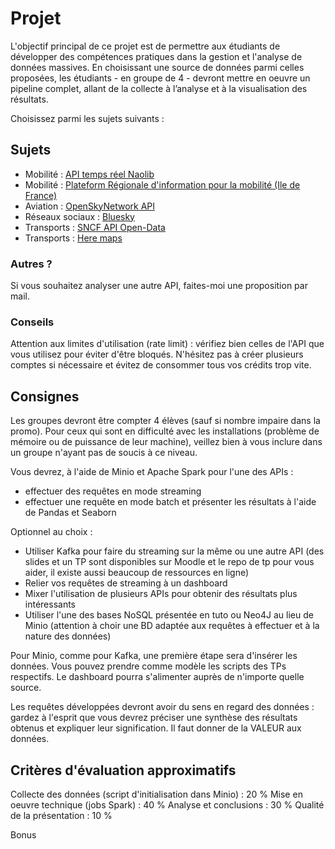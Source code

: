 # Projet

L'objectif principal de ce projet est de permettre aux étudiants de développer des compétences pratiques dans la gestion et l'analyse de données massives. En choisissant une source de données parmi celles proposées, les étudiants - en groupe de 4 - devront mettre en oeuvre un pipeline complet, allant de la collecte à l’analyse et à la visualisation des résultats.

Choisissez parmi les sujets suivants :

## Sujets

- Mobilité : [API temps réel Naolib](https://data.nantesmetropole.fr/explore/dataset/244400404_api-temps-reel-tan/information/)
- Mobilité : [Plateform Régionale d'information pour la mobilité (Ile de France) ](https://prim.iledefrance-mobilites.fr/fr)
- Aviation : [OpenSkyNetwork API](https://openskynetwork.github.io/opensky-api/index.html)
- Réseaux sociaux : [Bluesky]([https://docs.bsky.app/docs/category/http-reference])
- Transports : [SNCF API Open-Data](https://numerique.sncf.com/startup/api/)
- Transports : [Here maps](https://developer.here.com/develop/rest-apis)

### Autres ?

Si vous souhaitez analyser une autre API, faites-moi une proposition par mail.

### Conseils

Attention aux limites d'utilisation (rate limit) : vérifiez bien celles de l'API que vous utilisez pour éviter d'être bloqués. N'hésitez pas à créer plusieurs comptes si nécessaire et évitez de consommer tous vos crédits trop vite.

## Consignes

Les groupes devront être compter 4 élèves (sauf si nombre impaire dans la promo). Pour ceux qui sont en difficulté avec les installations (problème de mémoire ou de puissance de leur machine), veillez bien à vous inclure dans un groupe n'ayant pas de soucis à ce niveau.

Vous devrez, à l'aide de Minio et Apache Spark pour l'une des APIs :
- effectuer des requêtes en mode streaming
- effectuer une requête en mode batch et présenter les résultats à l'aide de Pandas et Seaborn

Optionnel au choix :
- Utiliser Kafka pour faire du streaming sur la même ou une autre API (des slides et un TP sont disponibles sur Moodle et le repo de tp pour vous aider, il existe aussi beaucoup de ressources en ligne)
- Relier vos requêtes de streaming à un dashboard
- Mixer l'utilisation de plusieurs APIs pour obtenir des résultats plus intéressants
- Utiliser l'une des bases NoSQL présentée en tuto ou Neo4J au lieu de Minio (attention à choir une BD adaptée aux requêtes à effectuer et à la nature des données)

Pour Minio, comme pour Kafka, une première étape sera d'insérer les données. Vous pouvez prendre comme modèle les scripts des TPs respectifs.
Le dashboard pourra s'alimenter auprès de n'importe quelle source.

Les requêtes développées devront avoir du sens en regard des données : gardez à l'esprit que vous devrez préciser une synthèse des résultats obtenus et expliquer leur signification. Il faut donner de la VALEUR aux données.

## Critères d'évaluation approximatifs

Collecte des données (script d'initialisation dans Minio) : 20 %
Mise en oeuvre technique (jobs Spark) : 40 %
Analyse et conclusions : 30 %
Qualité de la présentation : 10 %

Bonus